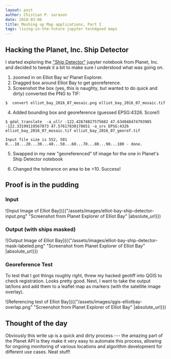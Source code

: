 ```yaml
---
layout: post
author: Chistian P. sarason
date: 2018-03-06
title: Mashing up Map applications, Part I
tags: living-in-the-future jupyter tech4good maps
---
```


## Hacking the Planet, Inc. Ship Detector
I started exploring the ["Ship Detector"](https://github.com/planetlabs/notebooks/blob/master/jupyter-notebooks/ship-detector/01_ship_detector.ipynb)
jupyter notebook from Planet, Inc. and
decided to tweak it a bit to make sure I understood what was going on.

1. zoomed in on Elliot Bay w/ Planet Explorer.
2. Dragged box around Elliot Bay to get georeference.
3. Screenshot the box (yes, this is naughty, but wanted to do quick and dirty)
   converted the PNG to TIF:

```
$  convert elliot_bay_2016_07_mosaic.png elliot_bay_2016_07_mosaic.tif
```

4. Added bounding box and georeference (guessed EPSG:4326. Score!)

```
$ gdal_translate  -a_ullr -122.42674827575682 47.634048474793985 -122.33199119567873 47.57617830178651 -a_srs EPSG:4326 elliot_bay_2016_07_mosaic.tif elliot_bay_2016_07_georef.tif

Input file size is 552, 501
0...10...20...30...40...50...60...70...80...90...100 - done.
```

5. Swapped in my new "georeferenced" tif image for the one in Planet's Ship
Detector notebook

6. Changed the tolerance on area to be >10. Success!

## Proof is in the pudding

### Input

![Input Image of Elliot Bay]({{"/assets/images/elliot-bay-ship-detector-input.png" "Screenshot from Planet Explorer of Elliot Bay" |absolute_url}})

### Output (with ships masked)

![Output Image of Elliot Bay]({{"/assets/images/elliot-bay-ship-detector-mask-labeled.png" "Screenshot from Planet Explorer of Elliot Bay" |absolute_url}})

### Georeference Test

To test that I got things roughly right, threw my hacked geotiff into QGIS to check
registration. Looks pretty good. Next, I want to take the output lat/lons and
add them to a leaflet map as markers (with the satellite image overlay).

![Referencing test of Elliot Bay]({{"/assets/images/qgis-elliotbay-overlap.png" "Screenshot from Planet Explorer of Elliot Bay" |absolute_url}})

## Thought of the day
Obviously this write up is a quick and dirty process --- the amazing part of the
Planet API is they make it very easy to automate this process, allowing for
ongoing monitoring of various locations and algorithm development for different
use cases. Neat stuff!
